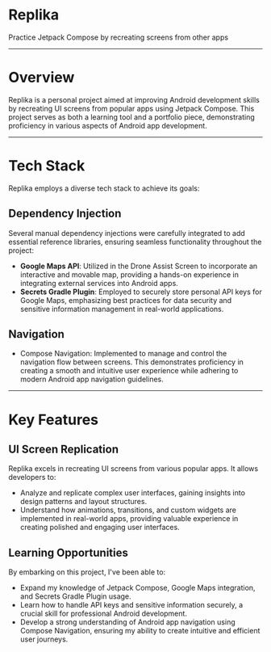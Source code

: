 # Replika

Practice Jetpack Compose by recreating screens from other apps

---

# Overview

Replika is a personal project aimed at improving Android development skills by recreating UI screens
from popular apps using Jetpack Compose. This project serves as both a learning tool and a portfolio
piece, demonstrating proficiency in various aspects of Android app development.

---

# Tech Stack

Replika employs a diverse tech stack to achieve its goals:

## Dependency Injection

Several manual dependency injections were carefully integrated to add essential reference libraries,
ensuring seamless functionality throughout the project:

- **Google Maps API**: Utilized in the Drone Assist Screen to incorporate an interactive and movable
  map, providing a hands-on experience in integrating external services into Android apps.
- **Secrets Gradle Plugin**: Employed to securely store personal API keys for Google Maps,
  emphasizing best practices for data security and sensitive information management in real-world
  applications.

## Navigation

- Compose Navigation: Implemented to manage and control the navigation flow between screens. This
  demonstrates proficiency in creating a smooth and intuitive user experience while adhering to
  modern Android app navigation guidelines.

---
# Key Features

## UI Screen Replication

Replika excels in recreating UI screens from various popular apps. It allows developers to:

- Analyze and replicate complex user interfaces, gaining insights into design patterns and layout
  structures.
- Understand how animations, transitions, and custom widgets are implemented in real-world apps,
  providing valuable experience in creating polished and engaging user interfaces.

## Learning Opportunities

By embarking on this project, I've been able to:

- Expand my knowledge of Jetpack Compose, Google Maps integration, and Secrets Gradle Plugin usage.
- Learn how to handle API keys and sensitive information securely, a crucial skill for professional
  Android development.
- Develop a strong understanding of Android app navigation using Compose Navigation, ensuring my
  ability to create intuitive and efficient user journeys.


